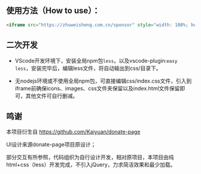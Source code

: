 ## 使用方法（How to use）：

``` html
<iframe src="https://zhuweisheng.com.cn/sponsor" style="width: 100%; height: 165px;border: none;"></iframe>
```

## 二次开发

+ VScode开发环境下，安装全局npm包`less`，以及vscode-plugin:`easy less`，安装完毕后，编辑less文件，将自动输出到css/目录下。

+ 无nodejs环境或不使用全局npm包，可直接编辑css/index.css文件，引入到iframe前确保icons、images、css文件夹保留以及index.html文件保留即可，其他文件可自行删减。

## 鸣谢

本项目衍生自 https://github.com/Kaiyuan/donate-page

UI设计来源donate-page项目原设计；

部分交互有所参照，代码组织为自行设计开发，相对原项目，本项目由纯html+css（less）开发完成，不引入jQuery，力求简洁效果和最少加载。
